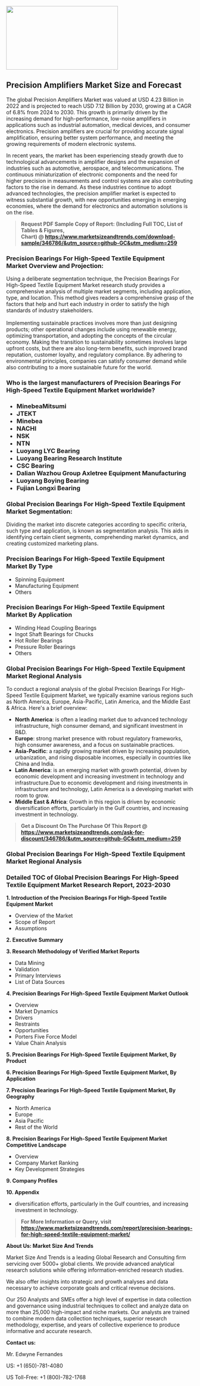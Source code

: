 <p><img class="alignnone size-medium wp-image-20088" src="https://ffe5etoiles.com/wp-content/uploads/2024/12/MST1-300x171.png" alt="" width="300" height="171" /></p><h2>Precision Amplifiers Market Size and Forecast</h2><p>The global Precision Amplifiers Market was valued at USD 4.23 Billion in 2022 and is projected to reach USD 7.12 Billion by 2030, growing at a CAGR of 6.8% from 2024 to 2030. This growth is primarily driven by the increasing demand for high-performance, low-noise amplifiers in applications such as industrial automation, medical devices, and consumer electronics. Precision amplifiers are crucial for providing accurate signal amplification, ensuring better system performance, and meeting the growing requirements of modern electronic systems.</p><p>In recent years, the market has been experiencing steady growth due to technological advancements in amplifier designs and the expansion of industries such as automotive, aerospace, and telecommunications. The continuous miniaturization of electronic components and the need for higher precision in measurements and control systems are also contributing factors to the rise in demand. As these industries continue to adopt advanced technologies, the precision amplifier market is expected to witness substantial growth, with new opportunities emerging in emerging economies, where the demand for electronics and automation solutions is on the rise.</p></p><blockquote id="" class=""><strong>Request PDF Sample Copy of Report: (Including Full TOC, List of Tables &amp; Figures, Chart)&nbsp;@&nbsp;<strong><a href="https://www.marketsizeandtrends.com/download-sample/346786/&utm_source=github-GC&utm_medium=259" target="_blank">https://www.marketsizeandtrends.com/download-sample/346786/&utm_source=github-GC&utm_medium=259</a></strong></strong></blockquote><h3 id="" class="">Precision Bearings For High-Speed Textile Equipment Market&nbsp;Overview and Projection:</h3><p id="" class="">Using a deliberate segmentation technique, the Precision Bearings For High-Speed Textile Equipment Market research study provides a comprehensive analysis of multiple market segments, including application, type, and location. This method gives readers a comprehensive grasp of the factors that help and hurt each industry in order to satisfy the high standards of industry stakeholders. <br /> <br />Implementing sustainable practices involves more than just designing products; other operational changes include using renewable energy, optimizing transportation, and adopting the concepts of the circular economy. Making the transition to sustainability sometimes involves large upfront costs, but there are also long-term benefits, such improved brand reputation, customer loyalty, and regulatory compliance. By adhering to environmental principles, companies can satisfy consumer demand while also contributing to a more sustainable future for the world.</p><h3 id="" class="">Who is the largest manufacturers of&nbsp;Precision Bearings For High-Speed Textile Equipment Market worldwide?</h3><h3 class=""><p><ul><li>MinebeaMitsumi </li><li> JTEKT </li><li> Minebea </li><li> NACHI </li><li> NSK </li><li> NTN </li><li> Luoyang LYC Bearing </li><li> Luoyang Bearing Research Institute </li><li> CSC Bearing </li><li> Dalian Wazhou Group Axletree Equipment Manufacturing </li><li> Luoyang Boying Bearing </li><li> Fujian Longxi Bearing</li></ul></p></h3><h3 id="" class="">Global&nbsp;Precision Bearings For High-Speed Textile Equipment Market Segmentation:</h3><p id="" class="">Dividing the market into discrete categories according to specific criteria, such type and application, is known as segmentation analysis. This aids in identifying certain client segments, comprehending market dynamics, and creating customized marketing plans.</p><h3 id="" class="">Precision Bearings For High-Speed Textile Equipment Market&nbsp;By Type</h3><p><p><ul><li>Spinning Equipment</li><li> Manufacturing Equipment</li><li> Others</p></li></ul></p></p><h3 id="" class="">Precision Bearings For High-Speed Textile Equipment Market&nbsp;By Application</h3><p class=""><p><ul><li>Winding Head Coupling Bearings</li><li> Ingot Shaft Bearings for Chucks</li><li> Hot Roller Bearings</li><li> Pressure Roller Bearings</li><li> Others</li></ul></p></p><h3 id="" class="">Global Precision Bearings For High-Speed Textile Equipment Market Regional Analysis</h3><p id="" class="">To conduct a regional analysis of the global Precision Bearings For High-Speed Textile Equipment Market, we typically examine various regions such as North America, Europe, Asia-Pacific, Latin America, and the Middle East &amp; Africa. Here's a brief overview:</p><ul><li><strong>North America</strong>: is often a leading market due to advanced technology infrastructure, high consumer demand, and significant investment in R&amp;D.</li><li><strong>Europe</strong>: strong market presence with robust regulatory frameworks, high consumer awareness, and a focus on sustainable practices.</li><li><strong>Asia-Pacific</strong>: a rapidly growing market driven by increasing population, urbanization, and rising disposable incomes, especially in countries like China and India.</li><li><strong>Latin America</strong>: is an emerging market with growth potential, driven by economic development and increasing investment in technology and infrastructure.Due to economic development and rising investments in infrastructure and technology, Latin America is a developing market with room to grow.</li><li><strong>Middle East &amp; Africa</strong>: Growth in this region is driven by economic diversification efforts, particularly in the Gulf countries, and increasing investment in technology.</li></ul><blockquote id="" class=""><strong>Get a Discount On The Purchase Of This Report @ <strong><a href="https://www.marketsizeandtrends.com/ask-for-discount/346786/&utm_source=github-GC&utm_medium=259" target="_blank">https://www.marketsizeandtrends.com/ask-for-discount/346786/&utm_source=github-GC&utm_medium=259</a></strong></strong></blockquote><h3 id="" class="">Global Precision Bearings For High-Speed Textile Equipment Market Regional Analysis</h3><h3 id="" class="">Detailed TOC of Global Precision Bearings For High-Speed Textile Equipment Market Research Report, 2023-2030</h3><p id="" class=""><strong>1. Introduction of the Precision Bearings For High-Speed Textile Equipment Market</strong></p><ul><li>Overview of the Market</li><li>Scope of Report</li><li>Assumptions</li></ul><p id="" class=""><strong>2. Executive Summary</strong></p><p id="" class=""><strong>3. Research Methodology of Verified Market Reports</strong></p><ul><li>Data Mining</li><li>Validation</li><li>Primary Interviews</li><li>List of Data Sources</li></ul><p id="" class=""><strong>4. Precision Bearings For High-Speed Textile Equipment Market Outlook</strong></p><ul><li>Overview</li><li>Market Dynamics</li><li>Drivers</li><li>Restraints</li><li>Opportunities</li><li>Porters Five Force Model</li><li>Value Chain Analysis</li></ul><p id="" class=""><strong>5. Precision Bearings For High-Speed Textile Equipment Market, By Product</strong></p><p id="" class=""><strong>6. Precision Bearings For High-Speed Textile Equipment Market, By Application</strong></p><p id="" class=""><strong>7. Precision Bearings For High-Speed Textile Equipment Market, By Geography</strong></p><ul><li>North America</li><li>Europe</li><li>Asia Pacific</li><li>Rest of the World</li></ul><p id="" class=""><strong>8. Precision Bearings For High-Speed Textile Equipment Market Competitive Landscape</strong></p><ul><li>Overview</li><li>Company Market Ranking</li><li>Key Development Strategies</li></ul><p id="" class=""><strong>9. Company Profiles</strong></p><p id="" class=""><strong>10. Appendix</strong></p><ul><li>diversification efforts, particularly in the Gulf countries, and increasing investment in technology.</li></ul><blockquote id="" class=""><strong>For More Information or Query, visit <strong><strong><a href="https://www.marketsizeandtrends.com/report/precision-bearings-for-high-speed-textile-equipment-market/" target="_blank">https://www.marketsizeandtrends.com/report/precision-bearings-for-high-speed-textile-equipment-market/</a></strong></strong></strong></blockquote><p id="" class=""><strong>About Us: Market Size And Trends</strong></p><p id="" class="">Market Size And Trends is a leading Global Research and Consulting firm servicing over 5000+ global clients. We provide advanced analytical research solutions while offering information-enriched research studies.</p><p id="" class="">We also offer insights into strategic and growth analyses and data necessary to achieve corporate goals and critical revenue decisions.</p><p id="" class="">Our 250 Analysts and SMEs offer a high level of expertise in data collection and governance using industrial techniques to collect and analyze data on more than 25,000 high-impact and niche markets. Our analysts are trained to combine modern data collection techniques, superior research methodology, expertise, and years of collective experience to produce informative and accurate research.</p><p id="" class=""><strong>Contact us:</strong></p><p id="" class="">Mr. Edwyne Fernandes</p><p id="" class="">US: +1 (650)-781-4080</p><p id="" class="">US Toll-Free: +1 (800)-782-1768</p>

